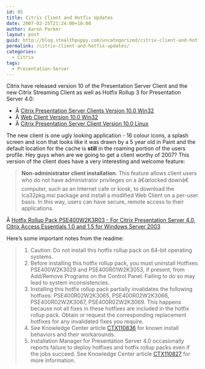 ```yaml
---
id: 95
title: Citrix Client and Hotfix Updates
date: 2007-02-25T21:24:00+10:00
author: Aaron Parker
layout: post
guid: http://blog.stealthpuppy.com/uncategorized/citrix-client-and-hotfix-updates
permalink: /citrix-client-and-hotfix-updates/
categories:
  - Citrix
tags:
  - Presentation-Server
---
```

Citrix have released version 10 of the Presentation Server Client and the new Citrix Streaming Client as well as Hotfix Rollup 3 for Presentation Server 4.0:

  * Â [Citrix Presentation Server Clients Version 10.0 Win32](http://www.citrix.com/English/SS/downloads/details.asp?dID=2755&downloadID=164538&pID=186)
  * Â [Web Client Version 10.0 Win32](http://www.citrix.com/English/SS/downloads/details.asp?dID=2755&downloadID=164539&pID=186#top)
  * Â [Citrix Presentation Server Client Version 10.0 Linux](http://www.citrix.com/English/SS/downloads/details.asp?dID=2755&downloadID=3323&pID=186)

The new client is one ugly looking application - 16 colour icons, a splash screen and icon that looks like it was drawn by a 5 year old in Paint and the default location for the cache is **still** in the roaming portion of the users profile. Hey guys when are we going to get a client worthy of 2007? This version of the client does have a very interesting and welcome feature:

> **Non-administrator client installation**. This feature allows client users who do not have administrator privileges on a â€œlocked downâ€ computer, such as an Internet cafe or kiosk, to download the Ica32pkg.msi package and install a modified Web Client on a per-user basis. In this way, users can have secure, remote access to their applications.

Â [Hotfix Rollup Pack PSE400W2K3R03 - For Citrix Presentation Server 4.0, Citrix Access Essentials 1.0 and 1.5 for Windows Server 2003](http://support.citrix.com/article/CTX111419)

Here&#8217;s some important notes from the readme:

>   1. Caution: Do not install this hotfix rollup pack on 64-bit operating systems.
>   2. Before installing this hotfix rollup pack, you must uninstall Hotfixes PSE400W2K3029 and PSE400R01W2K3053, if present, from Add/Remove Programs on the Control Panel. Failing to do so may lead to system inconsistencies.
>   3. Installing this hotfix rollup pack partially invalidates the following hotfixes: PSE400R02W2K3065, PSE400R02W2K3066, PSE400R02W2K3067, PSE400R02W2K3069. This happens because not all fixes in these hotfixes are included in the hotfix rollup pack. Obtain or request the corresponding replacement hotfixes for any invalidated fixes you require.
>   4. See Knowledge Center article [CTX110836](http://support.citrix.com/article/CTX110836) for known install behaviors and their workarounds.
>   5. Installation Manager for Presentation Server 4.0 occasionally reports failure to deploy hotfixes and hotfix rollup packs even if the jobs succeed. See Knowledge Center article [CTX110827](http://support.citrix.com/article/CTX110827) for more information.
